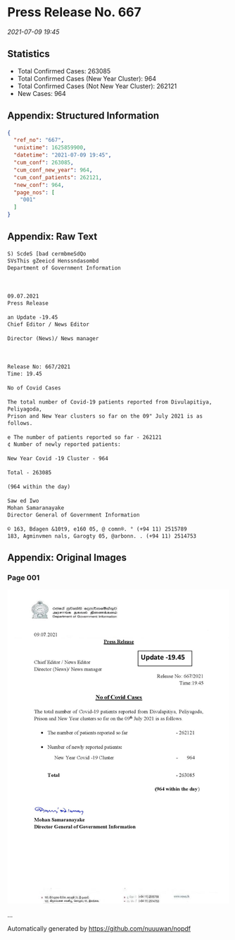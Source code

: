 
# Press Release No. 667
*2021-07-09 19:45*
## Statistics
* Total Confirmed Cases: 263085
* Total Confirmed Cases (New Year Cluster): 964
* Total Confirmed Cases (Not New Year Cluster): 262121
* New Cases: 964




## Appendix: Structured Information
```json
{
  "ref_no": "667",
  "unixtime": 1625859900,
  "datetime": "2021-07-09 19:45",
  "cum_conf": 263085,
  "cum_conf_new_year": 964,
  "cum_conf_patients": 262121,
  "new_conf": 964,
  "page_nos": [
    "001"
  ]
}
```

## Appendix: Raw Text
```text
S) ScdeS [bad cermbmeSdQo
SVsThis gZeeicd Henssndasombd
Department of Government Information

 

09.07.2021
Press Release

an Update -19.45
Chief Editor / News Editor

Director (News)/ News manager

 

Release No: 667/2021
Time: 19.45

No of Covid Cases

The total number of Covid-19 patients reported from Divulapitiya, Peliyagoda,
Prison and New Year clusters so far on the 09" July 2021 is as follows.

e The number of patients reported so far - 262121
¢ Number of newly reported patients:

New Year Covid -19 Cluster - 964

Total - 263085

(964 within the day)

Saw ed Iwo
Mohan Samaranayake
Director General of Government Information

© 163, Bdagen &10t9, e160 05, @ comn®. ° (+94 11) 2515789
183, Agminvmen nals, Garogty 05, @arbonn. . (+94 11) 2514753

```

## Appendix: Original Images

### Page 001

![page_no](https://raw.githubusercontent.com/nuuuwan/nopdf_data/main/nopdf.dgigovlk.ref667.page001.jpeg)
        

...

Automatically generated by https://github.com/nuuuwan/nopdf

    
    